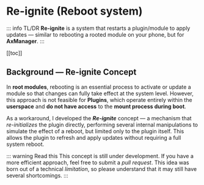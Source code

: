 # Re-ignite (Reboot system)

::: info TL/DR
**Re-ignite** is a system that restarts a plugin/module to apply updates — similar to rebooting a rooted module on your phone, but for **AxManager**.
:::

[[toc]]

## Background — Re-ignite Concept

In **root modules**, rebooting is an essential process to activate or update a module so that changes can fully take effect at the system level. However, this approach is not feasible for **Plugins**, which operate entirely within the **userspace** and **do not have access** to the **mount process during boot**.

As a workaround, I developed the **_Re-ignite_** concept — a mechanism that _re-initializes_ the plugin directly, performing several internal manipulations to simulate the effect of a reboot, but limited only to the plugin itself. This allows the plugin to refresh and apply updates without requiring a full system reboot.

::: warning Read this
This concept is still under development. If you have a more efficient approach, feel free to submit a _pull request_. This idea was born out of a technical _limitation_, so please understand that it may still have several shortcomings.
:::
